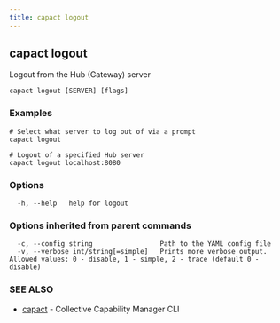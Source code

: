 ```yaml
---
title: capact logout
---
```


## capact logout

Logout from the Hub (Gateway) server

```
capact logout [SERVER] [flags]
```

### Examples

```
# Select what server to log out of via a prompt			
capact logout

# Logout of a specified Hub server
capact logout localhost:8080

```

### Options

```
  -h, --help   help for logout
```

### Options inherited from parent commands

```
  -c, --config string                 Path to the YAML config file
  -v, --verbose int/string[=simple]   Prints more verbose output. Allowed values: 0 - disable, 1 - simple, 2 - trace (default 0 - disable)
```

### SEE ALSO

* [capact](capact.md)	 - Collective Capability Manager CLI

